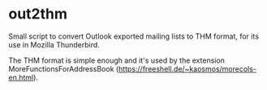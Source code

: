 # out2thm
Small script to convert Outlook exported mailing lists to THM format, for its use in Mozilla Thunderbird.

The THM format is simple enough and it's used by the extension MoreFunctionsForAddressBook (https://freeshell.de/~kaosmos/morecols-en.html).
